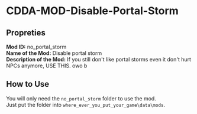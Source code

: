 # CDDA-MOD-Disable-Portal-Storm

## Propreties

**Mod ID:** no_portal_storm  
**Name of the Mod:** Disable portal storm  
**Description of the Mod:** If you still don't like portal storms even it don't hurt NPCs anymore, USE THIS. owo b  

## How to Use

You will only need the `no_portal_storm` folder to use the mod.  
Just put the folder into `where_ever_you_put_your_game\data\mods`.
